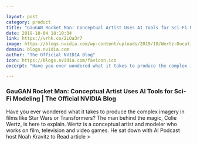 ```yaml
---

layout: post
category: product
title: "GauGAN Rocket Man: Conceptual Artist Uses AI Tools for Sci-Fi Modeling"
date: 2019-10-04 18:10:34
link: https://vrhk.co/2LOa3r7
image: https://blogs.nvidia.com/wp-content/uploads/2019/10/Wertz-Ducati-NVIDIA.jpg
domain: blogs.nvidia.com
author: "The Official NVIDIA Blog"
icon: https://blogs.nvidia.com/favicon.ico
excerpt: "Have you ever wondered what it takes to produce the complex imagery in films like Star Wars or Transformers? The man behind the magic, Colie Wertz, is here to explain. Wertz is a conceptual artist and modeler who works on film, television and video games. He sat down with AI Podcast host Noah Kravitz to Read article &gt;"

---
```


### GauGAN Rocket Man: Conceptual Artist Uses AI Tools for Sci-Fi Modeling | The Official NVIDIA Blog

Have you ever wondered what it takes to produce the complex imagery in films like Star Wars or Transformers? The man behind the magic, Colie Wertz, is here to explain. Wertz is a conceptual artist and modeler who works on film, television and video games. He sat down with AI Podcast host Noah Kravitz to Read article &gt;